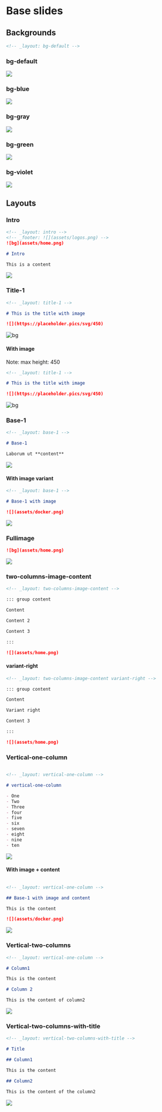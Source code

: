 # Base slides

## Backgrounds

```md
<!-- _layout: bg-default -->
```

### bg-default

![](docs/backgrounds/default.png)

### bg-blue

![](docs/backgrounds/blue.png)

### bg-gray

![](docs/backgrounds/gray.png)

### bg-green

![](docs/backgrounds/green.png)

### bg-violet

![](docs/backgrounds/violet.png)

## Layouts

### Intro

```md
<!-- _layout: intro -->  
<!-- _footer: ![](assets/logos.png) -->  
![bg](assets/home.png)

# Intro

This is a content
```

![](docs/intro.png)

### Title-1

```md
<!-- _layout: title-1 -->

# This is the title with image

![](https://placeholder.pics/svg/450)
```

![bg](docs/title-1.png)

#### With image

Note: max height: 450

```md
<!-- _layout: title-1 -->

# This is the title with image

![](https://placeholder.pics/svg/450)
```

![bg](docs/title-1-withImage.png)

### Base-1

```md
<!-- _layout: base-1 -->  

# Base-1

Laborum ut **content**
```

![](docs/base1.png)

#### With image variant

```md
<!-- _layout: base-1 -->  

# Base-1 with image

![](assets/docker.png)
```

![](https://i.imgur.com/uziiSvZ.png)

### Fullimage

```md
![bg](assets/home.png)
```

![](docs/fullimage.png)

### two-columns-image-content

```md
<!-- _layout: two-columns-image-content -->

::: group content

Content

Content 2

Content 3

:::

![](assets/home.png)
```

#### variant-right

```md
<!-- _layout: two-columns-image-content variant-right -->

::: group content

Content

Variant right

Content 3

:::

![](assets/home.png)
```

### Vertical-one-column

```md

<!-- _layout: vertical-one-column -->  

# vertical-one-column

- One
- Two
- Three
- four
- five
- six
- seven
- eight
- nine
- ten

```

![](docs/vertical-one-column.png)

#### With image + content

```md

<!-- _layout: vertical-one-column -->  

## Base-1 with image and content

This is the content

![](assets/docker.png)
```

![](https://i.imgur.com/yC8MPHD.png)

### Vertical-two-columns

```md
<!-- _layout: vertical-one-column -->  

# Column1

This is the content

# Column 2

This is the content of column2

```

![](docs/vertical-two-columns.png)

### Vertical-two-columns-with-title

```md
<!-- _layout: vertical-two-columns-with-title -->

# Title

## Column1

This is the content

## Column2

This is the content of the column2

```

![](docs/vertical-two-columns-with-title.png)
